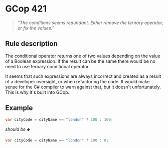 ﻿# GCop 421

> *"The conditions seems redundant. Either remove the ternary operator, or fix the values."*

## Rule description

The conditional operator returns one of two values depending on the value of a Boolean expression. If the result can be the same there would be no need to use ternary conditional operator.

It seems that such expressions are always incorrect and created as a result of a developer oversight, or when refactoring the code. It would make sense for the C# compiler to warn against that, but it doesn't unfortunately. This is why it's built into GCop.

## Example

```csharp
var cityCode = cityName == "london" ? 100 : 100;
```

*should be* 🡻

```csharp
var cityCode = cityName == "london" ? 100 : 0;
```

